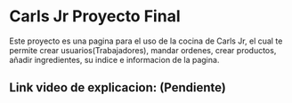 # Carls Jr Proyecto Final
Este proyecto es una pagina para el uso de la cocina de Carls Jr, el cual te permite crear usuarios(Trabajadores), mandar ordenes, crear productos, añadir ingredientes, su indice e informacion de la pagina.

Link video de explicacion:
(Pendiente)
---
